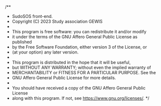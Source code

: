 /**
 *  SudoSOS front-end.
 *  Copyright (C) 2023  Study association GEWIS
 *
 *  This program is free software: you can redistribute it and/or modify
 *  it under the terms of the GNU Affero General Public License as published
 *  by the Free Software Foundation, either version 3 of the License, or
 *  (at your option) any later version.
 *
 *  This program is distributed in the hope that it will be useful,
 *  but WITHOUT ANY WARRANTY; without even the implied warranty of
 *  MERCHANTABILITY or FITNESS FOR A PARTICULAR PURPOSE.  See the
 *  GNU Affero General Public License for more details.
 *
 *  You should have received a copy of the GNU Affero General Public License
 *  along with this program.  If not, see <https://www.gnu.org/licenses/>.
 */
